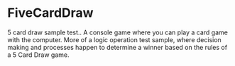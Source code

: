 FiveCardDraw
============

5 card draw sample test.. A console game where you can play a card game with the computer. More of a logic operation test sample, where decision making and processes happen to determine a winner based on the rules of a 5 Card Draw game. 
